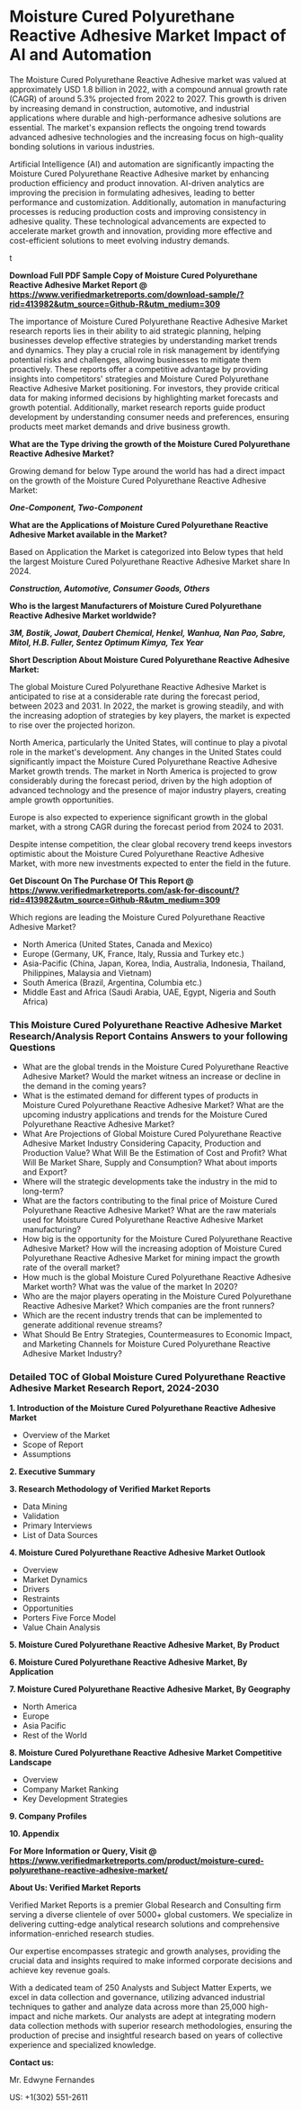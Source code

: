 <meta name="title" content="Global Moisture Cured Polyurethane Reactive Adhesive Market Impact of AI and Automation"><meta name="description" content="The Moisture Cured Polyurethane Reactive Adhesive market was valued at approximately USD 1.8 billion in 2022, with a compound annual growth rate (CAGR) of around 5.3% "><meta name="title" content="Moisture Cured Polyurethane Reactive Adhesive Market Size, Share, Scope, Trends, Growth, Opportunities, Analysis, Forecast"><h1>Moisture Cured Polyurethane Reactive Adhesive Market Impact of AI and Automation</h1><p>The Moisture Cured Polyurethane Reactive Adhesive market was valued at approximately USD 1.8 billion in 2022, with a compound annual growth rate (CAGR) of around 5.3% projected from 2022 to 2027. This growth is driven by increasing demand in construction, automotive, and industrial applications where durable and high-performance adhesive solutions are essential. The market's expansion reflects the ongoing trend towards advanced adhesive technologies and the increasing focus on high-quality bonding solutions in various industries.</p><p>Artificial Intelligence (AI) and automation are significantly impacting the Moisture Cured Polyurethane Reactive Adhesive market by enhancing production efficiency and product innovation. AI-driven analytics are improving the precision in formulating adhesives, leading to better performance and customization. Additionally, automation in manufacturing processes is reducing production costs and improving consistency in adhesive quality. These technological advancements are expected to accelerate market growth and innovation, providing more effective and cost-efficient solutions to meet evolving industry demands.</p>t</p><p id="" class=""><strong>Download Full PDF Sample Copy of Moisture Cured Polyurethane Reactive Adhesive Market Report @ <a href="https://www.verifiedmarketreports.com/download-sample/?rid=413982&utm_source=Github-R&utm_medium=309" target="_blank">https://www.verifiedmarketreports.com/download-sample/?rid=413982&utm_source=Github-R&utm_medium=309</a></strong></p><p>The importance of&nbsp;Moisture Cured Polyurethane Reactive Adhesive Market research reports lies in their ability to aid strategic planning, helping businesses develop effective strategies by understanding market trends and dynamics. They play a crucial role in risk management by identifying potential risks and challenges, allowing businesses to mitigate them proactively. These reports offer a competitive advantage by providing insights into competitors' strategies and Moisture Cured Polyurethane Reactive Adhesive Market positioning. For investors, they provide critical data for making informed decisions by highlighting market forecasts and growth potential. Additionally, market research reports guide product development by understanding consumer needs and preferences, ensuring products meet market demands and drive business growth.</p><p><strong>What are the&nbsp;Type driving the growth of the Moisture Cured Polyurethane Reactive Adhesive Market?</strong></p><p id="" class="">Growing demand for below Type around the world has had a direct impact on the growth of the Moisture Cured Polyurethane Reactive Adhesive Market:</p><em><strong>One-Component, Two-Component</strong></em></p><strong>What are the&nbsp;Applications&nbsp;of Moisture Cured Polyurethane Reactive Adhesive Market available in the Market?</strong></p><p id="" class="">Based on Application the Market is categorized into Below types that held the largest Moisture Cured Polyurethane Reactive Adhesive Market share In 2024.</p><em><strong>Construction, Automotive, Consumer Goods, Others</strong></em></p><strong>Who is the largest Manufacturers of Moisture Cured Polyurethane Reactive Adhesive Market worldwide?</strong></p><p><em><strong>3M, Bostik, Jowat, Daubert Chemical, Henkel, Wanhua, Nan Pao, Sabre, Mitol, H.B. Fuller, Sentez Optimum Kimya, Tex Year</strong></em></p><p id="" class=""><strong>Short Description About Moisture Cured Polyurethane Reactive Adhesive Market:</strong></p><p>The global Moisture Cured Polyurethane Reactive Adhesive Market is anticipated to rise at a considerable rate during the forecast period, between 2023 and 2031. In 2022, the market is growing steadily, and with the increasing adoption of strategies by key players, the market is expected to rise over the projected horizon.</p><p>North America, particularly the United States, will continue to play a pivotal role in the market's development. Any changes in the United States could significantly impact the Moisture Cured Polyurethane Reactive Adhesive Market growth trends. The market in North America is projected to grow considerably during the forecast period, driven by the high adoption of advanced technology and the presence of major industry players, creating ample growth opportunities.</p><p>Europe is also expected to experience significant growth in the global market, with a strong CAGR during the forecast period from 2024 to 2031.</p><p>Despite intense competition, the clear global recovery trend keeps investors optimistic about the Moisture Cured Polyurethane Reactive Adhesive Market, with more new investments expected to enter the field in the future.</p><p id="" class=""><strong>Get Discount On The Purchase Of This Report @ <a href="https://www.verifiedmarketreports.com/ask-for-discount/?rid=413982&utm_source=Github-R&utm_medium=309" target="_blank">https://www.verifiedmarketreports.com/ask-for-discount/?rid=413982&utm_source=Github-R&utm_medium=309</a></strong></p>Which regions are leading the Moisture Cured Polyurethane Reactive Adhesive Market?</p><ul><li>North America (United States, Canada and Mexico)</li><li>Europe (Germany, UK, France, Italy, Russia and Turkey etc.)</li><li>Asia-Pacific (China, Japan, Korea, India, Australia, Indonesia, Thailand, Philippines, Malaysia and Vietnam)</li><li>South America (Brazil, Argentina, Columbia etc.)</li><li>Middle East and Africa (Saudi Arabia, UAE, Egypt, Nigeria and South Africa)</li></ul><h3 id="" class="">This Moisture Cured Polyurethane Reactive Adhesive Market Research/Analysis Report Contains Answers to your following Questions</h3><ul><li>What are the global trends in the Moisture Cured Polyurethane Reactive Adhesive Market? Would the market witness an increase or decline in the demand in the coming years?</li><li>What is the estimated demand for different types of products in Moisture Cured Polyurethane Reactive Adhesive Market? What are the upcoming industry applications and trends for the Moisture Cured Polyurethane Reactive Adhesive Market?</li><li>What Are Projections of Global Moisture Cured Polyurethane Reactive Adhesive Market Industry Considering Capacity, Production and Production Value? What Will Be the Estimation of Cost and Profit? What Will Be Market Share, Supply and Consumption? What about imports and Export?</li><li>Where will the strategic developments take the industry in the mid to long-term?</li><li>What are the factors contributing to the final price of Moisture Cured Polyurethane Reactive Adhesive Market? What are the raw materials used for Moisture Cured Polyurethane Reactive Adhesive Market manufacturing?</li><li>How big is the opportunity for the Moisture Cured Polyurethane Reactive Adhesive Market? How will the increasing adoption of Moisture Cured Polyurethane Reactive Adhesive Market for mining impact the growth rate of the overall market?</li><li>How much is the global Moisture Cured Polyurethane Reactive Adhesive Market worth? What was the value of the market In 2020?</li><li>Who are the major players operating in the Moisture Cured Polyurethane Reactive Adhesive Market? Which companies are the front runners?</li><li>Which are the recent industry trends that can be implemented to generate additional revenue streams?</li><li>What Should Be Entry Strategies, Countermeasures to Economic Impact, and Marketing Channels for Moisture Cured Polyurethane Reactive Adhesive Market Industry?</li></ul><h3 id="" class="">Detailed TOC of Global Moisture Cured Polyurethane Reactive Adhesive Market Research Report, 2024-2030</h3><p id="" class=""><strong>1. Introduction of the Moisture Cured Polyurethane Reactive Adhesive Market</strong></p><ul><li>Overview of the Market</li><li>Scope of Report</li><li>Assumptions</li></ul><p id="" class=""><strong>2. Executive Summary</strong></p><p id="" class=""><strong>3. Research Methodology of Verified Market Reports</strong></p><ul><li>Data Mining</li><li>Validation</li><li>Primary Interviews</li><li>List of Data Sources</li></ul><p id="" class=""><strong>4. Moisture Cured Polyurethane Reactive Adhesive Market Outlook</strong></p><ul><li>Overview</li><li>Market Dynamics</li><li>Drivers</li><li>Restraints</li><li>Opportunities</li><li>Porters Five Force Model</li><li>Value Chain Analysis</li></ul><p id="" class=""><strong>5. Moisture Cured Polyurethane Reactive Adhesive Market, By Product</strong></p><p id="" class=""><strong>6. Moisture Cured Polyurethane Reactive Adhesive Market, By Application</strong></p><p id="" class=""><strong>7. Moisture Cured Polyurethane Reactive Adhesive Market, By Geography</strong></p><ul><li>North America</li><li>Europe</li><li>Asia Pacific</li><li>Rest of the World</li></ul><p id="" class=""><strong>8. Moisture Cured Polyurethane Reactive Adhesive Market Competitive Landscape</strong></p><ul><li>Overview</li><li>Company Market Ranking</li><li>Key Development Strategies</li></ul><p id="" class=""><strong>9. Company Profiles</strong></p><p id="" class=""><strong>10. Appendix</strong></p><p id="" class=""><strong>For More Information or Query, Visit @ <a href="https://www.verifiedmarketreports.com/product/moisture-cured-polyurethane-reactive-adhesive-market/" target="_blank">https://www.verifiedmarketreports.com/product/moisture-cured-polyurethane-reactive-adhesive-market/</a></strong></p><p id="" class=""><strong>About Us: Verified Market Reports</strong></p><p id="" class="">Verified Market Reports is a premier Global Research and Consulting firm serving a diverse clientele of over 5000+ global customers. We specialize in delivering cutting-edge analytical research solutions and comprehensive information-enriched research studies.</p><p id="" class="">Our expertise encompasses strategic and growth analyses, providing the crucial data and insights required to make informed corporate decisions and achieve key revenue goals.</p><p id="" class="">With a dedicated team of 250 Analysts and Subject Matter Experts, we excel in data collection and governance, utilizing advanced industrial techniques to gather and analyze data across more than 25,000 high-impact and niche markets. Our analysts are adept at integrating modern data collection methods with superior research methodologies, ensuring the production of precise and insightful research based on years of collective experience and specialized knowledge.</p><p id="" class=""><strong>Contact us:</strong></p><p id="" class="">Mr. Edwyne Fernandes</p><p id="" class="">US: +1(302) 551-2611</p>